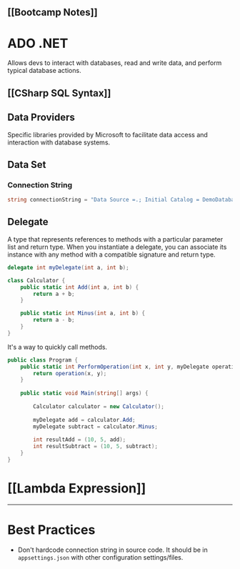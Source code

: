 [[Bootcamp Notes]]
---
# ADO .NET
Allows devs to interact with databases, read and write data, and perform typical database actions.

## [[CSharp SQL Syntax]]
## Data Providers
Specific libraries provided by Microsoft to facilitate data access and interaction with database systems.
## Data Set

### Connection String
```csharp
string connectionString = "Data Source =.; Initial Catalog = DemoDatabase; Integrated Security = True"; 
```

## Delegate
A type that represents references to methods with a particular parameter list and return type. When you instantiate a delegate, you can associate its instance with any method with a compatible signature and return type.

```csharp
delegate int myDelegate(int a, int b);

class Calculator {
	public static int Add(int a, int b) {
		return a + b;
	}

	public static int Minus(int a, int b) {
		return a - b;
	}
}
```

It's a way to quickly call methods.

```csharp
public class Program {
	public static int PerformOperation(int x, int y, myDelegate operation){
		return operation(x, y);
	}
	
	public static void Main(string[] args) {
		
		Calculator calculator = new Calculator();
		
		myDelegate add = calculator.Add;
		myDelegate subtract = calculator.Minus;
		
		int resultAdd = (10, 5, add);
		int resultSubtract = (10, 5, subtract);
	}
}
```

# [[Lambda Expression]]



---
# Best Practices
- Don't hardcode connection string in source code. It should be in `appsettings.json` with other configuration settings/files.
